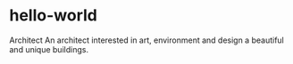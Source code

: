 # hello-world
Architect 
An architect interested in art, environment and design a beautiful and unique buildings.
